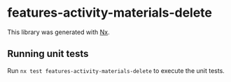 # features-activity-materials-delete

This library was generated with [Nx](https://nx.dev).

## Running unit tests

Run `nx test features-activity-materials-delete` to execute the unit tests.
